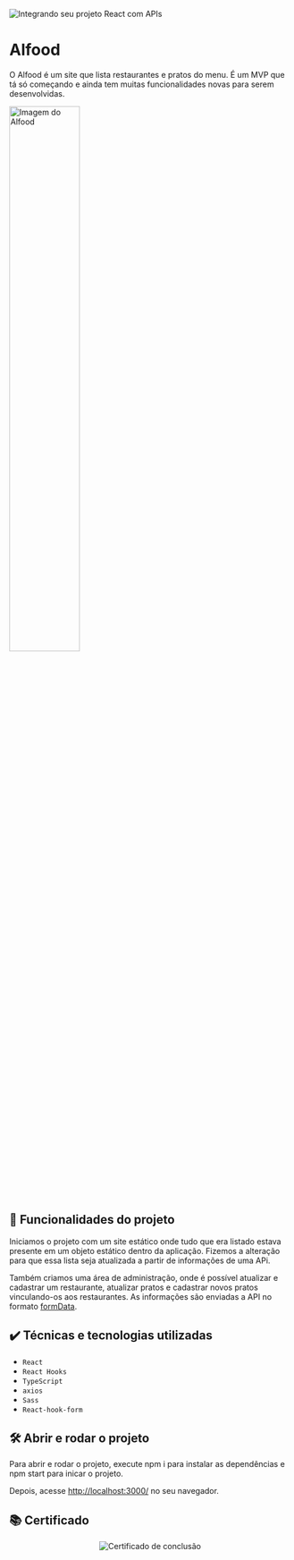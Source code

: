 ![Integrando seu projeto React com APIs](thumbnail.png)

# Alfood

O Alfood é um site que lista restaurantes e pratos do menu.
É um MVP que tá só começando e ainda tem muitas funcionalidades novas para serem desenvolvidas.

<img src="screencapture.png" alt="Imagem do Alfood" width="50%">

## 🔨 Funcionalidades do projeto

Iniciamos o projeto com um site estático onde tudo que era listado estava presente em um objeto estático dentro da aplicação. Fizemos a alteração para que essa lista seja atualizada a partir de informações de uma APi.

Também criamos uma área de administração, onde é possível atualizar e cadastrar um restaurante, atualizar pratos e cadastrar novos pratos vinculando-os aos restaurantes.
As informações são enviadas a API no formato [formData](https://developer.mozilla.org/pt-BR/docs/Web/API/FormData).

## ✔️ Técnicas e tecnologias utilizadas

- `React`
- `React Hooks`
- `TypeScript`
- `axios`
- `Sass`
- `React-hook-form`

## 🛠️ Abrir e rodar o projeto

Para abrir e rodar o projeto, execute npm i para instalar as dependências e npm start para inicar o projeto.

Depois, acesse <a href="http://localhost:3000/">http://localhost:3000/</a> no seu navegador.

## 📚 Certificado

<p align="center" width="100%">
  <img src="https://i.imgur.com/Bk73DES.jpeg" alt="Certificado de conclusão">
</p>
